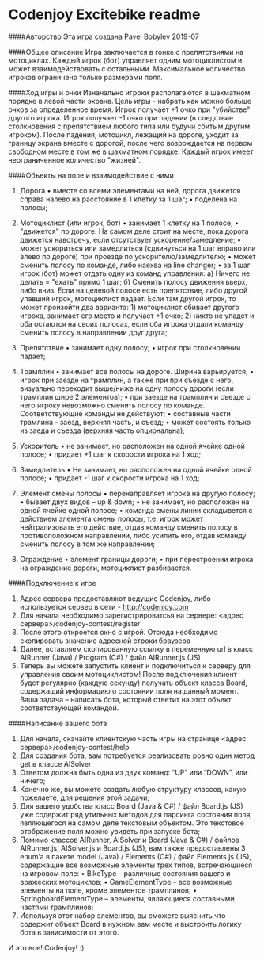 Codenjoy Excitebike readme
===========

####Авторство
Эта игра создана Pavel Bobylev 2019-07

####Общее описание
Игра заключается в гонке с препятствиями на мотоциклах.
Каждый игрок (бот) управляет одним мотоциклистом и может взаимодействовать с остальными.
Максимальное количество игроков ограничено только размерами поля.

####Ход игры и очки
Изначально игроки располагаются в шахматном порядке в левой части экрана.
Цель игры - набрать как можно больше очков за определенное время.
Игрок получает +1 очко при "убийстве" другого игрока.
Игрок получает -1 очко при падении (в следствие столкновения с препятствием любого типа или будучи сбитым другим игроком).
После падения, мотоцикл, лежащий на дороге, уходит за границу экрана вместе с дорогой, 
после чего возрождается на первом свободном месте в том же в шахматном порядке.
Каждый игрок имеет неограниченное количество "жизней".

####Объекты на поле и взаимодействие с ними
1.	Дорога
    •	вместе со всеми элементами на ней, дорога движется справа налево на расстояние в 1 клетку за 1 шаг;
    •	поделена на полосы;

2.	Мотоциклист (или игрок, бот)
    •	занимает 1 клетку на 1 полосе;
    •	"движется" по дороге. На самом деле стоит на месте, пока дорога движется навстречу, если отсутствует ускорение/замедление;
    •	может ускориться или замедлиться (сдвинуться на 1 шаг вправо или влево по дороге) при проезде по ускорителю/замедлителю;
    •	может сменить полосу по команде, либо наехва на line changer;
    •	за 1 шаг игрок (бот) может отдать одну из команд управления:
        а) Ничего не делать = "ехать" прямо 1 шаг;
        б) Сменить полосу движения вверх, либо вниз. Если на целевой полосе есть препятствие, либо другой упавший игрок, мотоциклист падает. 
            Если там другой игрок, то может произойти два варианта:
            1) мотоциклист сбивает другого игрока, занимает его место и получает +1 очко;
            2) никто не упадет и оба остаются на своих полосах, если оба игрока отдали команду сменить полосу в направлении друг друга;

3.	Препятствие
    •	занимает одну полосу;
    •	игрок при столкновении падает;

4.	Трамплин
    •	занимает все полосы на дороге. Ширина варьируется;
    •	игрок при заезде на трамплин, а также при при съезде с него, визуально переходит выше/ниже на одну полосу дороги (если трамплин шире 2 элементов);
    •	при заезде на трамплин и съезде с него игроку невозможно сменить полосу по команде. Соответствующие команды не действуют;
    •	составные части трамлина - заезд, верхняя часть, и съезд;
    •	может состоять только из заеда и съезда (верхняя часть опциональна);

5.	Ускоритель
    •	не занимает, но расположен на одной ячейке одной полосе;
    •	придает +1 шаг к скорости игрока на 1 ход;

6.	Замедлитель
    •	Не занимает, но расположен на одной ячейке одной полосе;
    •	придает -1 шаг к скорости игрока на 1 ход;

7.	Элемент смены полосы
    •	перенаправляет игрока на другую полосу;
    •	бывает двух видов – up & down;
    •	не занимает, но расположен на одной ячейке одной полосе;
    •	команда смены линии складывется с действием элемента смены полосы, т.е. игрок может нейтрализовать его действие, 
        отдав команду сменить полосу в противоположном направлении, либо усилить его, отдав команду сменить полосу в том же направлении;

8.	Ограждение
    •	элемент границы дороги;
    •	при перестроении игрока на ограждение дороги, мотоциклист разбивается.

####Подключение к игре
1.  Адрес сервера предоставляют ведущие Codenjoy, либо используется сервер в сети - http://codenjoy.com
2.	Для начала необходимо зарегистрироватсья на сервере: <адрес сервера>/codenjoy-contest/register
3.	После этого откроется окно с игрой. Отсюда необходимо скопировать значение адресной строки браузера
4.	Далее, вставляем скопированную ссылку в переменную url в класс AIRunner (Java) / Program (C#) / файл AIRunner.js (JS)
5.	Теперь вы можете запустить клиент и подключиться к серверу для управления своим мотоциклистом! 
    После подключения клиент будет регулярно (каждую секунду) получать объект класса Board, содержащий информацию о состоянии поля на данный момент. 
    Ваша задача – написать бота, который ответит на этот объект соответствующей командой.

####Написание вашего бота
1.  Для начала, скачайте клиентскую часть игры на странице <адрес сервера>/codenjoy-contest/help
2.	Для создания бота, вам потребуется реализовать ровно один метод get в классе AISolver
3.	Ответом должна быть одна из двух команд: “UP” или “DOWN”, или ничего;
4.	Конечно же, вы можете создать любую структуру классов, какую пожелаете, для решения этой задачи;
5.	Для вашего удобства класс Board (Java & C#) / файл Board.js (JS) уже содержит ряд утильных методов для парсинга состояния поля, 
    являющегося на самом деле текстовым объектом. Это текстовое отображение поля можно увидеть при запуске бота;
6.	Помимо классов AIRunner, AISolver и Board (Java & C#) / файлов AIRunner.js, AISolver.js и Board.js (JS), 
    вам также предоставлены 3 enum’а в пакете model (Java) / Elements (C#) / файл Elements.js (JS), 
    содержащие все возможные элементы трех типов, встречающиеся на игровом поле:
    •	BikeType – различные состояния вашего и вражеских мотоциклов;
    •	GameElementType – все возможные элементы на поле, кроме элементов трамплинов;
    •	SpringboardElementType – элементы, являющиеся составными частями трамплинов;
7.	Используя этот набор элементов, вы сможете выяснить что содержит объект Board в нужном вам месте
    и выстроить логику бота в зависимости от этого.
    
И это все! Codenjoy! :)
